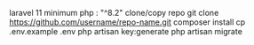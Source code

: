 laravel 11
minimum php : "^8.2"
clone/copy repo
git clone https://github.com/username/repo-name.git
composer install
cp .env.example .env
php artisan key:generate
php artisan migrate
